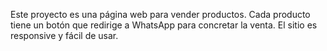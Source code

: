<!-- Use this file to provide workspace-specific custom instructions to Copilot. For more details, visit https://code.visualstudio.com/docs/copilot/copilot-customization#_use-a-githubcopilotinstructionsmd-file -->

Este proyecto es una página web para vender productos. Cada producto tiene un botón que redirige a WhatsApp para concretar la venta. El sitio es responsive y fácil de usar.

